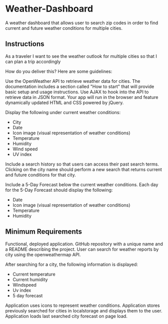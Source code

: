 # Weather-Dashboard
A weather dashboard that allows user to search zip codes in order to find current and future weather conditions for multiple cities.

## Instructions
As a traveler
I want to see the weather outlook for multiple cities
so that I can plan a trip accordingly

How do you deliver this? Here are some guidelines:

Use the OpenWeather API to retrieve weather data for cities. The documentation includes a section called "How to start" that will provide basic setup and usage instructions.
Use AJAX to hook into the API to retrieve data in JSON format.
Your app will run in the browser and feature dynamically updated HTML and CSS powered by jQuery.

Display the following under current weather conditions:
- City
- Date
- Icon image (visual representation of weather conditions)
- Temperature
- Humidity
- Wind speed
- UV index

Include a search history so that users can access their past search terms. Clicking on the city name should perform a new search that returns current and future conditions for that city. 

Include a 5-Day Forecast below the current weather conditions. Each day for the 5-Day Forecast should display the following:
- Date
- Icon image (visual representation of weather conditions)
- Temperature
- Humidity

## Minimum Requirements

Functional, deployed application.
GitHub repository with a unique name and a README describing the project.
User can search for weather reports by city using the openweathermap API.

After searching for a city, the following information is displayed:


- Current temperature
- Current humidity
- Windspeed
- Uv index
- 5 day forecast


Application uses icons to represent weather conditions.
Application stores previously searched for cities in localstorage and displays them to the user.
Application loads last searched city forecast on page load.
